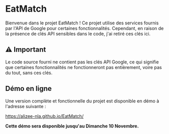 # EatMatch

Bienvenue dans le projet EatMatch ! Ce projet utilise des services fournis par l'API de Google pour certaines fonctionnalités. Cependant, en raison de la présence de clés API sensibles dans le code, j'ai retiré ces clés ici.

## ⚠️ Important
Le code source fourni ne contient pas les clés API Google, ce qui signifie que certaines fonctionnalités ne fonctionneront pas entièrement, voire pas du tout, sans ces clés.

## Démo en ligne

Une version complète et fonctionnelle du projet est disponible en démo à l'adresse suivante :

https://alizee-nla.github.io/EatMatch/

**Cette démo sera disponible jusqu'au Dimanche 10 Novembre.**